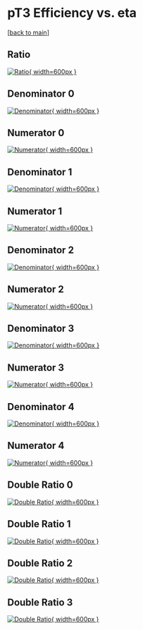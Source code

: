 # pT3 Efficiency vs. eta

[[back to main](./)]



## Ratio

[![Ratio](../mtv/var/pT3_vtr_13_1_eff_eta.png){ width=600px }](../mtv/var/pT3_vtr_13_1_eff_eta.pdf)

## Denominator 0

[![Denominator](../mtv/den/pT3_vtr_13_1_eff_eta_den0.png){ width=600px }](../mtv/den/pT3_vtr_13_1_eff_eta_den0.pdf)

## Numerator 0

[![Numerator](../mtv/num/pT3_vtr_13_1_eff_eta_num0.png){ width=600px }](../mtv/num/pT3_vtr_13_1_eff_eta_num0.pdf)

## Denominator 1

[![Denominator](../mtv/den/pT3_vtr_13_1_eff_eta_den1.png){ width=600px }](../mtv/den/pT3_vtr_13_1_eff_eta_den1.pdf)

## Numerator 1

[![Numerator](../mtv/num/pT3_vtr_13_1_eff_eta_num1.png){ width=600px }](../mtv/num/pT3_vtr_13_1_eff_eta_num1.pdf)

## Denominator 2

[![Denominator](../mtv/den/pT3_vtr_13_1_eff_eta_den2.png){ width=600px }](../mtv/den/pT3_vtr_13_1_eff_eta_den2.pdf)

## Numerator 2

[![Numerator](../mtv/num/pT3_vtr_13_1_eff_eta_num2.png){ width=600px }](../mtv/num/pT3_vtr_13_1_eff_eta_num2.pdf)

## Denominator 3

[![Denominator](../mtv/den/pT3_vtr_13_1_eff_eta_den3.png){ width=600px }](../mtv/den/pT3_vtr_13_1_eff_eta_den3.pdf)

## Numerator 3

[![Numerator](../mtv/num/pT3_vtr_13_1_eff_eta_num3.png){ width=600px }](../mtv/num/pT3_vtr_13_1_eff_eta_num3.pdf)

## Denominator 4

[![Denominator](../mtv/den/pT3_vtr_13_1_eff_eta_den4.png){ width=600px }](../mtv/den/pT3_vtr_13_1_eff_eta_den4.pdf)

## Numerator 4

[![Numerator](../mtv/num/pT3_vtr_13_1_eff_eta_num4.png){ width=600px }](../mtv/num/pT3_vtr_13_1_eff_eta_num4.pdf)

## Double Ratio 0

[![Double Ratio](../mtv/ratio/pT3_vtr_13_1_eff_eta_ratio0.png){ width=600px }](../mtv/ratio/pT3_vtr_13_1_eff_eta_ratio0.pdf)

## Double Ratio 1

[![Double Ratio](../mtv/ratio/pT3_vtr_13_1_eff_eta_ratio1.png){ width=600px }](../mtv/ratio/pT3_vtr_13_1_eff_eta_ratio1.pdf)

## Double Ratio 2

[![Double Ratio](../mtv/ratio/pT3_vtr_13_1_eff_eta_ratio2.png){ width=600px }](../mtv/ratio/pT3_vtr_13_1_eff_eta_ratio2.pdf)

## Double Ratio 3

[![Double Ratio](../mtv/ratio/pT3_vtr_13_1_eff_eta_ratio3.png){ width=600px }](../mtv/ratio/pT3_vtr_13_1_eff_eta_ratio3.pdf)

